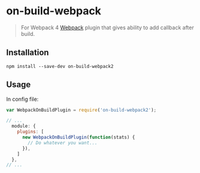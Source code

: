 # on-build-webpack
> For Webpack 4
[Webpack](http://webpack.github.io/) plugin that gives ability to add callback
after build.

## Installation

```
npm install --save-dev on-build-webpack2
```

## Usage

In config file:

``` javascript
var WebpackOnBuildPlugin = require('on-build-webpack2');

// ...
  module: {
    plugins: [
      new WebpackOnBuildPlugin(function(stats) {
        // Do whatever you want...
      }),
    ]
  },
// ...
```

